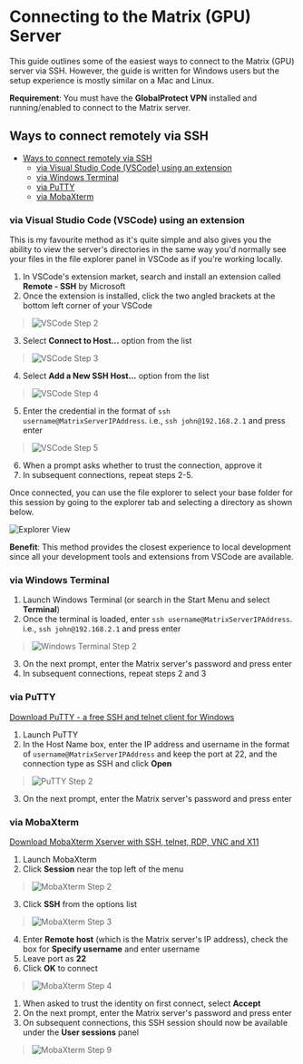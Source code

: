 # Connecting to the Matrix (GPU) Server

This guide outlines some of the easiest ways to connect to the Matrix (GPU) server via SSH. However, the guide is written for Windows users but the setup experience is mostly similar on a Mac and Linux.

**Requirement**: You must have the **GlobalProtect VPN** installed and running/enabled to connect to the Matrix server.

## Ways to connect remotely via SSH

  - [Ways to connect remotely via SSH](#ways-to-connect-remotely-via-ssh)
    - [via Visual Studio Code (VSCode) using an extension](#via-visual-studio-code-vscode-using-an-extension)
    - [via Windows Terminal](#via-windows-terminal)
    - [via PuTTY](#via-putty)
    - [via MobaXterm](#via-mobaxterm)

### via Visual Studio Code (VSCode) using an extension

This is my favourite method as it's quite simple and also gives you the ability to view the server's directories in the same way you'd normally see your files in the file explorer panel in VSCode as if you're working locally.

1. In VSCode's extension market, search and install an extension called **Remote - SSH** by Microsoft
2. Once the extension is installed, click the two angled brackets at the bottom left corner of your VSCode
> ![VSCode Step 2](screenshots/vscode-2.jpg)
3. Select **Connect to Host...** option from the list
> ![VSCode Step 3](screenshots/vscode-3.jpg)
4. Select  **Add a New SSH Host...** option from the list
> ![VSCode Step 4](screenshots/vscode-4.jpg)
5. Enter the credential in the format of `ssh username@MatrixServerIPAddress`. i.e., `ssh john@192.168.2.1` and press enter
> ![VSCode Step 5](screenshots/vscode-5.jpg)
6. When a prompt asks whether to trust the connection, approve it
7. In subsequent connections, repeat steps 2-5.

Once connected, you can use the file explorer to select your base folder for this session by going to the explorer tab and selecting a directory as shown below.

![Explorer View](screenshots/explorer-view.jpg)


**Benefit**: This method provides the closest experience to local development since all your development tools and extensions from VSCode are available.

### via Windows Terminal

1. Launch Windows Terminal (or search in the Start Menu and select **Terminal**)
2. Once the terminal is loaded, enter `ssh username@MatrixServerIPAddress`. i.e., `ssh john@192.168.2.1` and press enter
> ![Windows Terminal Step 2](screenshots/windows-terminal-2.jpg)
3. On the next prompt, enter the Matrix server's password and press enter
4. In subsequent connections, repeat steps 2 and 3

### via PuTTY

[Download PuTTY - a free SSH and telnet client for Windows](https://putty.org/)

1. Launch PuTTY
2. In the Host Name box, enter the IP address and username in the format of `username@MatrixServerIPAddress` and keep the port at 22, and the connection type as SSH and click **Open**
> ![PuTTY Step 2](screenshots/putty-2.jpg)
3. On the next prompt, enter the Matrix server's password and press enter


### via MobaXterm

[Download MobaXterm Xserver with SSH, telnet, RDP, VNC and X11](https://mobaxterm.mobatek.net/download.html)

1. Launch MobaXterm
2. Click **Session** near the top left of the menu
> ![MobaXterm Step 2](screenshots/mobaxterm-2.jpg)
3. Click **SSH** from the options list
> ![MobaXterm Step 3](screenshots/mobaxterm-3.jpg)
4. Enter **Remote host** (which is the Matrix server's IP address), check the box for **Specify username** and enter username
5. Leave port as **22**
6. Click **OK** to connect
> ![MobaXterm Step 4](screenshots/mobaxterm-4.jpg)
1. When asked to trust the identity on first connect, select **Accept**
2. On the next prompt, enter the Matrix server's password and press enter
3.  On subsequent connections, this SSH session should now be available under the **User sessions** panel
> ![MobaXterm Step 9](screenshots/mobaxterm-9.jpg)
